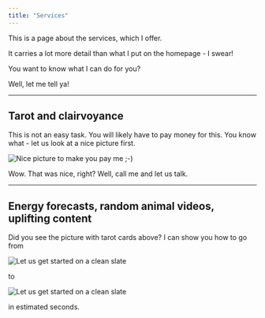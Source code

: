 ```yaml
---
title: "Services"
---
```


This is a page about the services, which I offer.

It carries a lot more detail than what I put on the homepage - I swear!

You want to know what I can do for you?

Well, let me tell ya!

---

## Tarot and clairvoyance

This is not an easy task. You will likely have to pay money for this. You know what - let us look at a nice picture first.

![Nice picture to make you pay me ;-)](../images/Screenshot_20210727_095450.png)

Wow. That was nice, right? Well, call me and let us talk.

---

## Energy forecasts, random animal videos, uplifting content

Did you see the picture with tarot cards above? I can show you how to go from

![Let us get started on a clean slate](../images/pigeons.png)

to

![Let us get started on a clean slate](../images/uplifting-things-to-do-today-1-728.jpg)

in estimated seconds.

